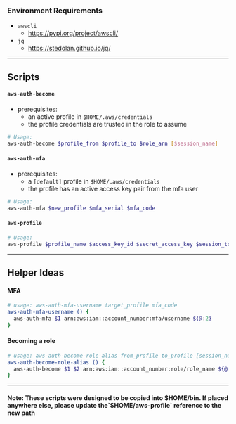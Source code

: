 ### Environment Requirements
- `awscli`
  - https://pypi.org/project/awscli/
- `jq`
  - https://stedolan.github.io/jq/

---

## Scripts

#### `aws-auth-become`

- prerequisites:
  - an active profile in `$HOME/.aws/credentials`
  - the profile credentials are trusted in the role to assume

```sh
# Usage:
aws-auth-become $profile_from $profile_to $role_arn [$session_name]
```

#### `aws-auth-mfa`

- prerequisites:
  - a `[default]` profile in `$HOME/.aws/credentials`
  - the profile has an active access key pair from the mfa user

```sh
# Usage:
aws-auth-mfa $new_profile $mfa_serial $mfa_code
```

#### `aws-profile`
``` sh
# Usage:
aws-profile $profile_name $access_key_id $secret_access_key $session_token [--print]
```

---

## Helper Ideas

#### MFA

```sh
# usage: aws-auth-mfa-username target_profile mfa_code
aws-auth-mfa-username () {
  aws-auth-mfa $1 arn:aws:iam::account_number:mfa/username ${@:2}
}
```

#### Becoming a role

```sh
# usage: aws-auth-become-role-alias from_profile to_profile [session_name]
aws-auth-become-role-alias () { 
  aws-auth-become $1 $2 arn:aws:iam::account_number:role/role_name ${@:3}
}
```

---

#### Note: These scripts were designed to be copied into $HOME/bin. If placed anywhere else, please update the`$HOME/aws-profile` reference to the new path
